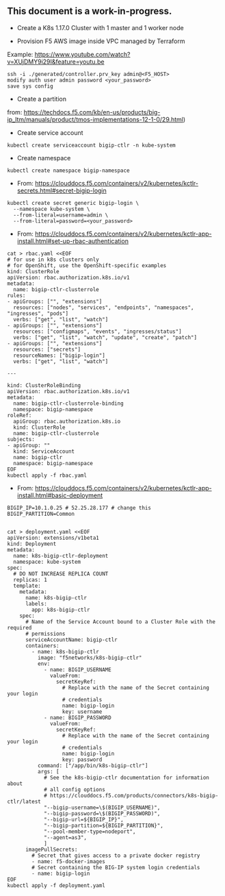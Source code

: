 This document is a work-in-progress.
----

- Create a K8s 1.17.0 Cluster with 1 master and 1 worker node

- Provision F5 AWS image inside VPC managed by Terraform

Example: https://www.youtube.com/watch?v=XUjDMY9i29I&feature=youtu.be

```
ssh -i ./generated/controller.prv_key admin@<F5_HOST>
modify auth user admin password <your_password> 
save sys config 
```

- Create a partition 

from: https://techdocs.f5.com/kb/en-us/products/big-ip_ltm/manuals/product/tmos-implementations-12-1-0/29.html)


- Create service account

```
kubectl create serviceaccount bigip-ctlr -n kube-system
```

- Create namespace
```
kubectl create namespace bigip-namespace
```


- From: https://clouddocs.f5.com/containers/v2/kubernetes/kctlr-secrets.html#secret-bigip-login
```
kubectl create secret generic bigip-login \
  --namespace kube-system \
  --from-literal=username=admin \
  --from-literal=password=<your_password>
```

- From: https://clouddocs.f5.com/containers/v2/kubernetes/kctlr-app-install.html#set-up-rbac-authentication
```
cat > rbac.yaml <<EOF
# for use in k8s clusters only
# for OpenShift, use the OpenShift-specific examples
kind: ClusterRole
apiVersion: rbac.authorization.k8s.io/v1
metadata:
  name: bigip-ctlr-clusterrole
rules:
- apiGroups: ["", "extensions"]
  resources: ["nodes", "services", "endpoints", "namespaces", "ingresses", "pods"]
  verbs: ["get", "list", "watch"]
- apiGroups: ["", "extensions"]
  resources: ["configmaps", "events", "ingresses/status"]
  verbs: ["get", "list", "watch", "update", "create", "patch"]
- apiGroups: ["", "extensions"]
  resources: ["secrets"]
  resourceNames: ["bigip-login"]
  verbs: ["get", "list", "watch"]

---

kind: ClusterRoleBinding
apiVersion: rbac.authorization.k8s.io/v1
metadata:
  name: bigip-ctlr-clusterrole-binding
  namespace: bigip-namespace
roleRef:
  apiGroup: rbac.authorization.k8s.io
  kind: ClusterRole
  name: bigip-ctlr-clusterrole
subjects:
- apiGroup: ""
  kind: ServiceAccount
  name: bigip-ctlr
  namespace: bigip-namespace
EOF
kubectl apply -f rbac.yaml 
```

- From: https://clouddocs.f5.com/containers/v2/kubernetes/kctlr-app-install.html#basic-deployment

```
BIGIP_IP=10.1.0.25 # 52.25.28.177 # change this
BIGIP_PARTITION=Common


cat > deployment.yaml <<EOF
apiVersion: extensions/v1beta1
kind: Deployment
metadata:
  name: k8s-bigip-ctlr-deployment
  namespace: kube-system
spec:
  # DO NOT INCREASE REPLICA COUNT
  replicas: 1
  template:
    metadata:
      name: k8s-bigip-ctlr
      labels:
        app: k8s-bigip-ctlr
    spec:
      # Name of the Service Account bound to a Cluster Role with the required
      # permissions
      serviceAccountName: bigip-ctlr
      containers:
        - name: k8s-bigip-ctlr
          image: "f5networks/k8s-bigip-ctlr"
          env:
            - name: BIGIP_USERNAME
              valueFrom:
                secretKeyRef:
                  # Replace with the name of the Secret containing your login
                  # credentials
                  name: bigip-login
                  key: username
            - name: BIGIP_PASSWORD
              valueFrom:
                secretKeyRef:
                  # Replace with the name of the Secret containing your login
                  # credentials
                  name: bigip-login
                  key: password
          command: ["/app/bin/k8s-bigip-ctlr"]
          args: [
            # See the k8s-bigip-ctlr documentation for information about
            # all config options
            # https://clouddocs.f5.com/products/connectors/k8s-bigip-ctlr/latest
            "--bigip-username=\$(BIGIP_USERNAME)",
            "--bigip-password=\$(BIGIP_PASSWORD)",
            "--bigip-url=${BIGIP_IP}",
            "--bigip-partition=${BIGIP_PARTITION}",
            "--pool-member-type=nodeport",
            "--agent=as3",
            ]
      imagePullSecrets:
        # Secret that gives access to a private docker registry
        - name: f5-docker-images
        # Secret containing the BIG-IP system login credentials
        - name: bigip-login
EOF
kubectl apply -f deployment.yaml
```
